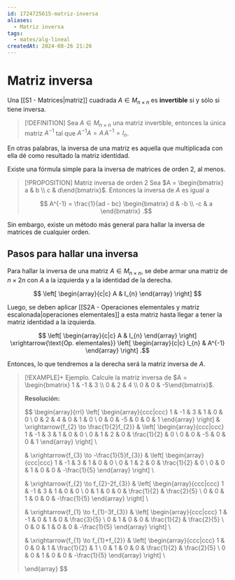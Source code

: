 ```yaml
---
id: 1724725615-matriz-inversa
aliases:
  - Matriz inversa
tags:
  - mates/alg-lineal
createdAt: 2024-08-26 21:26
---
```


# Matriz inversa

Una [[S1 - Matrices|matriz]] cuadrada $A \in M_{n \times n}$  es **invertible** si y sólo si tiene inversa.

> [!DEFINITION]
> Sea $A \in M_{n \times n}$ una matriz invertible, entonces la única matriz $A^{-1}$ tal que $A^{-1}A = A \, A^{-1} = I_{n}$.

En otras palabras, la inversa de una matriz es aquella que multiplicada con ella dé como resultado la matriz identidad.

Existe una fórmula simple para la inversa de matrices de orden $2$, al menos.

> [!PROPOSITION] Matriz inversa de orden $2$
> Sea $A = \begin{bmatrix} a & b \\ c & d\end{bmatrix}$. Entonces la inversa de $A$ es igual a
> 
> $$
> A^{-1} = \frac{1}{ad - bc} \begin{bmatrix}
> d & -b \\
> -c & a
> \end{bmatrix}
> .$$

Sin embargo, existe un método más general para hallar la inversa de matrices de cualquier orden.

## Pasos para hallar una inversa

Para hallar la inversa de una matriz $A \in M_{n \times n}$, se debe armar una matriz de $n \times 2n$ con $A$ a la izquierda y a la identidad de la derecha.

$$
\left[ \begin{array}{c|c}
A & I_{n}
\end{array} \right] 
$$

Luego, se deben aplicar [[S2A - Operaciones elementales y matriz escalonada|operaciones elementales]] a esta matriz hasta llegar a tener la matriz identidad a la izquierda.

$$
\left[ \begin{array}{c|c}
A & I_{n}
\end{array} \right] 
\xrightarrow{\text{Op. elementales}}
\left[ \begin{array}{c|c}
I_{n} & A^{-1}
\end{array} \right] 
.$$

Entonces, lo que tendremos a la derecha será la matriz inversa de $A$.

> [!EXAMPLE]+ Ejemplo.
> Calcule la matriz inversa de $A = \begin{bmatrix} 1 & -1 & 3 \\ 0 & 2 & 4 \\ 0 & 0 & -5\end{bmatrix}$.
> 
> **Resolución:**
> 
> $$
> \begin{array}{rrl}
> \left[ \begin{array}{ccc|ccc}
> 1 & -1 & 3 & 1 & 0 & 0 \\
> 0 & 2 & 4 & 0 & 1 & 0 \\
> 0 & 0 & -5 & 0 & 0 & 1
> \end{array} \right]
> & \xrightarrow{f_{2} \to \frac{1}{2}f_{2}} &
> \left[ \begin{array}{ccc|ccc}
> 1 & -1 & 3 & 1 & 0 & 0 \\
> 0 & 1 & 2 & 0 & \frac{1}{2} & 0 \\
> 0 & 0 & -5 & 0 & 0 & 1
> \end{array} \right] \\
> 
> & \xrightarrow{f_{3} \to -\frac{1}{5}f_{3}} &
> \left[ \begin{array}{ccc|ccc}
> 1 & -1 & 3 & 1 & 0 & 0 \\
> 0 & 1 & 2 & 0 & \frac{1}{2} & 0 \\
> 0 & 0 & 1 & 0 & 0 & -\frac{1}{5}
> \end{array} \right] \\
> 
> & \xrightarrow{f_{2} \to f_{2}-2f_{3}} &
> \left[ \begin{array}{ccc|ccc}
> 1 & -1 & 3 & 1 & 0 & 0 \\
> 0 & 1 & 0 & 0 & \frac{1}{2} & \frac{2}{5} \\
> 0 & 0 & 1 & 0 & 0 & -\frac{1}{5}
> \end{array} \right] \\
> 
> & \xrightarrow{f_{1} \to f_{1}-3f_{3}} &
> \left[ \begin{array}{ccc|ccc}
> 1 & -1 & 0 & 1 & 0 & \frac{3}{5} \\
> 0 & 1 & 0 & 0 & \frac{1}{2} & \frac{2}{5} \\
> 0 & 0 & 1 & 0 & 0 & -\frac{1}{5}
> \end{array} \right] \\
> 
> & \xrightarrow{f_{1} \to f_{1}+f_{2}} &
> \left[ \begin{array}{ccc|ccc}
> 1 & 0 & 0 & 1 & \frac{1}{2} & 1 \\
> 0 & 1 & 0 & 0 & \frac{1}{2} & \frac{2}{5} \\
> 0 & 0 & 1 & 0 & 0 & -\frac{1}{5}
> \end{array} \right] \\
> 
> \end{array}
> $$

